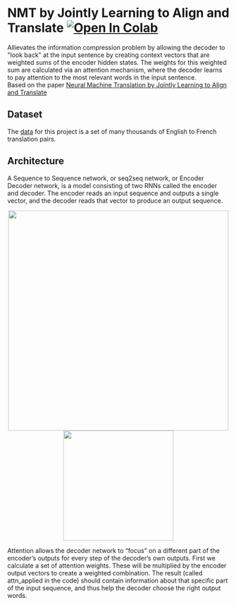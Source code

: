 # NMT by Jointly Learning to Align and Translate [![Open In Colab](https://colab.research.google.com/assets/colab-badge.svg)](https://colab.research.google.com/drive/1z52fsTHv3VXPXkYKn_efQYX72U1cOs19)
Allievates the information compression problem by allowing the decoder to "look back" at the input sentence by creating context vectors that are weighted sums of the encoder hidden states. The weights for this weighted sum are calculated via an attention mechanism, where the decoder learns to pay attention to the most relevant words in the input sentence.     
Based on the paper [Neural Machine Translation by Jointly Learning to Align and Translate](https://github.com/bentrevett/pytorch-seq2seq/blob/master/3%20-%20Neural%20Machine%20Translation%20by%20Jointly%20Learning%20to%20Align%20and%20Translate.ipynb)

## Dataset  
The [data](https://download.pytorch.org/tutorial/data.zip) for this project is a set of many thousands of English to French translation pairs.

## Architecture
A Sequence to Sequence network, or seq2seq network, or Encoder Decoder network, is a model consisting of two RNNs called the encoder and decoder. The encoder reads an input sequence and outputs a single vector, and the decoder reads that vector to produce an output sequence. 

<p align="center">
<img src="https://pytorch.org/tutorials/_images/seq2seq.png" width="500">
<img src="https://i.imgur.com/1152PYf.png" width="250">
</p>  

Attention allows the decoder network to “focus” on a different part of the encoder’s outputs for every step of the decoder’s own outputs. First we calculate a set of attention weights. These will be multiplied by the encoder output vectors to create a weighted combination. The result (called attn_applied in the code) should contain information about that specific part of the input sequence, and thus help the decoder choose the right output words.

 

